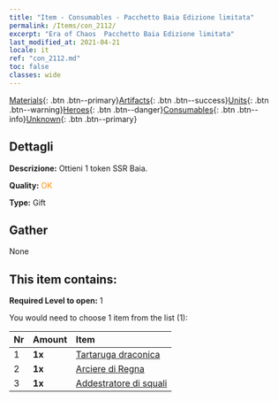 ```yaml
---
title: "Item - Consumables - Pacchetto Baia Edizione limitata"
permalink: /Items/con_2112/
excerpt: "Era of Chaos  Pacchetto Baia Edizione limitata"
last_modified_at: 2021-04-21
locale: it
ref: "con_2112.md"
toc: false
classes: wide
---
```

 [Materials](/it/Items/){: .btn .btn--primary}[Artifacts](/it/Items/Artifacts/){: .btn .btn--success}[Units](/it/Items/Units/){: .btn .btn--warning}[Heroes](/it/Items/Heroes/){: .btn .btn--danger}[Consumables](/it/Items/Consumables/){: .btn .btn--info}[Unknown](/it/Items/Unknown/){: .btn .btn--primary}

## Dettagli
 **Descrizione:** Ottieni 1 token SSR Baia.

 **Quality:** <span style="color: #FF8C00">OK</span>

 **Type:** Gift

## Gather

  None

## This item contains:

 **Required Level to open:** 1

 You would need to choose 1 item from the list (1):

  | Nr | Amount |     Item    |
  |:---|:-------|:------------|
  | 1 |  **1x** | [Tartaruga draconica](/it/Items/unt_278/) |  | 
  | 2 |  **1x** | [Arciere di Regna](/it/Items/unt_274/) |  | 
  | 3 |  **1x** | [Addestratore di squali](/it/Items/unt_281/) |  | 
